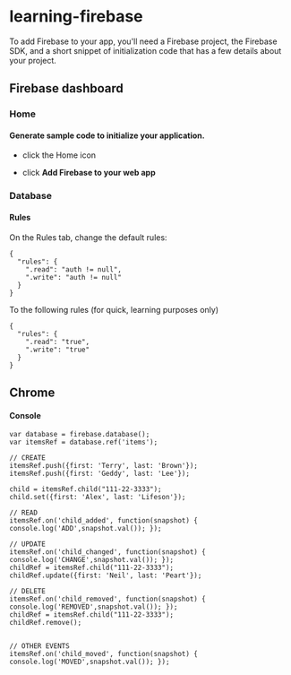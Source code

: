 # learning-firebase

To add Firebase to your app, you'll need a Firebase project, the Firebase SDK, and a short snippet of initialization code that has a few details about your project.

## Firebase dashboard

### Home

#### Generate sample code to initialize your application.

* click the Home icon
* click __Add Firebase to your web app__

    <script src="https://www.gstatic.com/firebasejs/3.5.2/firebase.js"></script>
    <script>
      // Initialize Firebase
      // TODO: Replace with your project's customized code snippet
      var config = {
        apiKey: "<API_KEY>",
        authDomain: "<PROJECT_ID>.firebaseapp.com",
        databaseURL: "https://<DATABASE_NAME>.firebaseio.com",
        storageBucket: "<BUCKET>.appspot.com",
        messagingSenderId: "<SENDER_ID>",
      };
      firebase.initializeApp(config);
    </script>

### Database

#### Rules

On the Rules tab, change the default rules:

    {
      "rules": {
        ".read": "auth != null",
        ".write": "auth != null"
      }
    }

To the following rules (for quick, learning purposes only)

    {
      "rules": {
        ".read": "true",
        ".write": "true"
      }
    }

## Chrome

#### Console

    var database = firebase.database();
    var itemsRef = database.ref('items');

    // CREATE  
    itemsRef.push({first: 'Terry', last: 'Brown'});
    itemsRef.push({first: 'Geddy', last: 'Lee'});

    child = itemsRef.child("111-22-3333");
    child.set({first: 'Alex', last: 'Lifeson'});

    // READ
    itemsRef.on('child_added', function(snapshot) { console.log('ADD',snapshot.val()); });

    // UPDATE
    itemsRef.on('child_changed', function(snapshot) { console.log('CHANGE',snapshot.val()); });
    childRef = itemsRef.child("111-22-3333");
    childRef.update({first: 'Neil', last: 'Peart'});

    // DELETE
    itemsRef.on('child_removed', function(snapshot) { console.log('REMOVED',snapshot.val()); });
    childRef = itemsRef.child("111-22-3333");
    childRef.remove();


    // OTHER EVENTS
    itemsRef.on('child_moved', function(snapshot) { console.log('MOVED',snapshot.val()); });
